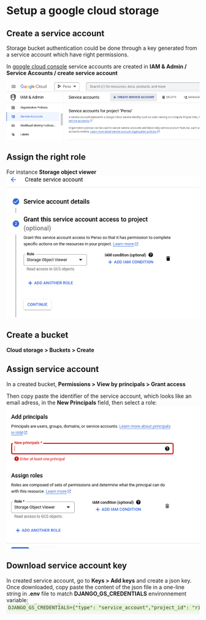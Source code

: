 # Setup a google cloud storage

## Create a service account
Storage bucket authentication could be done through a key generated from a service account which have right permissions.

In [google cloud console](https://console.cloud.google.com/) service accounts are created in **IAM & Admin / Service Accounts / create service account**

![Create service account](images/1.png)

## Assign the right role
For instance **Storage object viewer**
![Assigne a role](images/2.png)

## Create a bucket
**Cloud storage > Buckets > Create**

## Assign service account
In a created bucket, **Permissions > View by principals > Grant access**

Then copy paste the identifier of the service account, which looks like an email adress, in the **New Principals** field, then select a role:
![assign service account to bucket](images/3.png)

## Download service account key
In created service account, go to **Keys > Add keys** and create a json key. Once downloaded, copy paste the content of the json file in a one-line string in **.env** file to match **DJANGO_GS_CREDENTIALS** environnement variable:
![Assign key to env variable](images/4.png)

